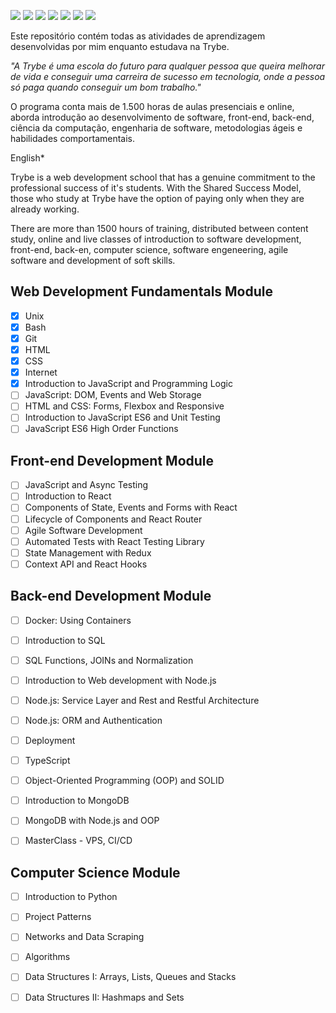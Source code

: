  <img src="https://img.shields.io/badge/JavaScript-323330?style=for-the-badge&logo=javascript&logoColor=F7DF1E"> <img src="https://img.shields.io/badge/React-20232A?style=for-the-badge&logo=react&logoColor=61DAFB">
<img src="https://img.shields.io/badge/Node.js-339933?style=for-the-badge&logo=nodedotjs&logoColor=white">
<img src="https://img.shields.io/badge/TypeScript-007ACC?style=for-the-badge&logo=typescript&logoColor=white">
<img src="https://img.shields.io/badge/Python-FFD43B?style=for-the-badge&logo=python&logoColor=blue"> 
<img src="https://img.shields.io/badge/Docker-2CA5E0?style=for-the-badge&logo=docker&logoColor=white">
<img src="https://img.shields.io/badge/MongoDB-4EA94B?style=for-the-badge&logo=mongodb&logoColor=white">

Este repositório contém todas as atividades de aprendizagem desenvolvidas por mim enquanto estudava na Trybe.

*"A Trybe é uma escola do futuro para qualquer pessoa que queira melhorar de vida e conseguir uma carreira de sucesso em tecnologia, onde a pessoa só paga quando conseguir um bom trabalho."*

O programa conta mais de 1.500 horas de aulas presenciais e online, aborda introdução ao desenvolvimento de software, front-end, back-end, ciência da computação, engenharia de software, metodologias ágeis e habilidades comportamentais.

English*

Trybe is a web development school that has a genuine commitment to the professional success of it's students. With the Shared Success Model, those who study at Trybe have the option of paying only when they are already working.

There are more than 1500 hours of training, distributed between content study, online and live classes of introduction to software development, front-end, back-en, computer science, software engeneering, agile software and development of soft skills.

## Web Development Fundamentals Module

 - [x] Unix
 - [x] Bash
 - [x] Git
 - [x] HTML
 - [x] CSS
 - [x] Internet
 - [x] Introduction to JavaScript and Programming Logic
 - [ ] JavaScript: DOM, Events and Web Storage
 - [ ] HTML and CSS: Forms, Flexbox and Responsive 
 - [ ] Introduction to JavaScript ES6 and Unit Testing
 - [ ] JavaScript ES6 High Order Functions
 
 ## Front-end Development Module
 
 - [ ] JavaScript and Async Testing
 - [ ] Introduction to React
 - [ ] Components of State, Events and Forms with React
 - [ ] Lifecycle of Components and React Router
 - [ ] Agile Software Development
 - [ ] Automated Tests with React Testing Library
 - [ ] State Management with Redux
 - [ ] Context API and React Hooks
 
 ## Back-end Development Module
 
 - [ ] Docker: Using Containers
 - [ ] Introduction to SQL
 - [ ] SQL Functions, JOINs and Normalization
 - [ ] Introduction to Web development with Node.js
 - [ ] Node.js: Service Layer and Rest and Restful Architecture 
 - [ ] Node.js: ORM and Authentication
 - [ ] Deployment
 - [ ] TypeScript
 - [ ] Object-Oriented Programming (OOP) and SOLID
 - [ ] Introduction to MongoDB
 - [ ] MongoDB with Node.js and OOP
 - [ ] MasterClass - VPS, CI/CD
 
 
 ## Computer Science Module
 
 - [ ] Introduction to Python
 - [ ] Project Patterns
 - [ ] Networks and Data Scraping
 - [ ] Algorithms
 - [ ] Data Structures I: Arrays, Lists, Queues and Stacks
 - [ ] Data Structures II: Hashmaps and Sets
 
